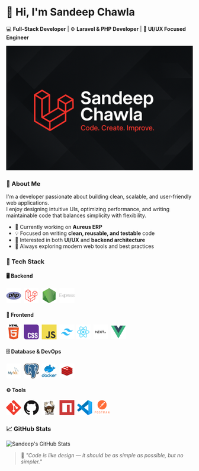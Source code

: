 # 👋 Hi, I'm Sandeep Chawla

💻 **Full-Stack Developer** | ⚙️ **Laravel & PHP Developer** | 🎨 **UI/UX Focused Engineer**

<p align="center">
  <img src="https://github.com/sandeep-webkul/sandeep-webkul/blob/main/banner.png" alt="Sandeep Chawla Banner" />
</p>

### 🚀 About Me

I'm a developer passionate about building clean, scalable, and user-friendly web applications.  
I enjoy designing intuitive UIs, optimizing performance, and writing maintainable code that balances simplicity with flexibility.

- 🔭 Currently working on **Aureus ERP**
- 💡 Focused on writing **clean, reusable, and testable** code
- 🎨 Interested in both **UI/UX** and **backend architecture**
- 🧩 Always exploring modern web tools and best practices


### 🧰 Tech Stack

#### 🖥️ Backend  
<img title="PHP" height="40" src="https://raw.githubusercontent.com/github/explore/main/topics/php/php.png" />&nbsp;
<img title="Laravel" height="40" src="https://raw.githubusercontent.com/github/explore/main/topics/laravel/laravel.png" />&nbsp;
<img title="Node.js" height="40" src="https://raw.githubusercontent.com/github/explore/main/topics/nodejs/nodejs.png" />&nbsp;
<img title="Express.js" height="40" src="https://raw.githubusercontent.com/github/explore/main/topics/express/express.png" />
#### 🎨 Frontend  
<img title="HTML5" height="40" src="https://raw.githubusercontent.com/github/explore/main/topics/html/html.png" />&nbsp;
<img title="CSS3" height="40" src="https://raw.githubusercontent.com/github/explore/main/topics/css/css.png" />&nbsp;
<img title="JavaScript" height="40" src="https://raw.githubusercontent.com/github/explore/main/topics/javascript/javascript.png" />&nbsp;
<img title="Tailwind CSS" height="40" src="https://raw.githubusercontent.com/github/explore/main/topics/tailwind/tailwind.png" />
<img title="React" height="40" src="https://raw.githubusercontent.com/github/explore/main/topics/react/react.png" />&nbsp;
<img title="Next.js" height="40" src="https://raw.githubusercontent.com/github/explore/main/topics/nextjs/nextjs.png" />&nbsp;
<img title="Vue.js" height="40" src="https://raw.githubusercontent.com/github/explore/main/topics/vue/vue.png" />&nbsp;

#### 🗄️ Database & DevOps  
<img title="MySQL" height="40" src="https://raw.githubusercontent.com/github/explore/main/topics/mysql/mysql.png" />&nbsp;
<img title="PostgreSQL" height="40" src="https://raw.githubusercontent.com/github/explore/main/topics/postgresql/postgresql.png" />&nbsp;
<img title="Docker" height="40" src="https://raw.githubusercontent.com/github/explore/main/topics/docker/docker.png" />&nbsp;
<img title="Redis" height="40" src="https://raw.githubusercontent.com/github/explore/main/topics/redis/redis.png" />

#### ⚙️ Tools  
<img title="Git" height="40" src="https://raw.githubusercontent.com/github/explore/main/topics/git/git.png" />&nbsp;
<img title="GitHub" height="40" src="https://raw.githubusercontent.com/github/explore/main/topics/github/github.png" />&nbsp; 
<img title="Composer" height="40" src="https://raw.githubusercontent.com/github/explore/main/topics/composer/composer.png" />&nbsp;
<img title="NPM" height="40" src="https://raw.githubusercontent.com/github/explore/main/topics/npm/npm.png" />&nbsp;
<img title="VS Code" height="40" src="https://raw.githubusercontent.com/github/explore/main/topics/visual-studio-code/visual-studio-code.png" />&nbsp;
<img title="Postman" height="40" src="https://raw.githubusercontent.com/github/explore/main/topics/postman/postman.png" />



### 📈 GitHub Stats

![Sandeep's GitHub Stats](https://github-readme-stats.vercel.app/api?username=sandeep-webkul&show_icons=true&theme=tokyonight)




> 💬 _"Code is like design — it should be as simple as possible, but no simpler."_
